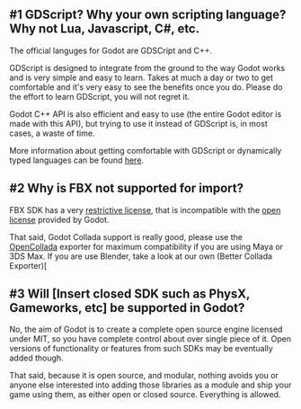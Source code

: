 ## #1 GDScript? Why your own scripting language? Why not Lua, Javascript, C#, etc.

The official languges for Godot are GDSCript and C++.

GDScript is designed to integrate from the ground to the way Godot works and is very simple and easy to learn. Takes at much a day or two to get comfortable and it's very easy to see the benefits once you do. Please do the effort to learn GDScript, you will not regret it.

Godot C++ API is also efficient and easy to use (the entire Godot editor is made with this API), but trying to use it instead of GDScript is, in most cases, a waste of time.

More information about getting comfortable with GDScript or dynamically typed languages can be found [here](tutorial_gdscript_efficiently).

## #2 Why is FBX not supported for import?

FBX SDK has a very [restrictive license](http://www.blender.org/bf/Autodesk_FBX_License.rtf), that is incompatible with the [open license](http://opensource.org/licenses/MIT) provided by Godot.

That said, Godot Collada support is really good, please use the [OpenCollada](https://github.com/KhronosGroup/OpenCOLLADA/wiki/OpenCOLLADA-Tools) exporter for maximum compatibility if you are using Maya or 3DS Max. If you are use Blender, take a look at our own (Better Collada Exporter)[

## #3 Will [Insert closed SDK such as PhysX, Gameworks, etc] be supported in Godot?

No, the aim of Godot is to create a complete open source engine licensed under MIT, so you have complete control about over single piece of it. Open versions of functionality or features from such SDKs may be eventually added though.

That said, because it is open source, and modular, nothing avoids you or anyone else interested into adding those libraries as a module and ship your game using them, as either open or closed source. Everything is allowed.
